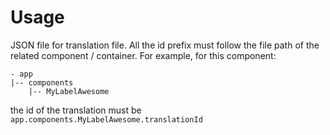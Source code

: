 # Usage

JSON file for translation file. All the id prefix must follow the file path of the related component / container. For example, for this component:
```
- app
|-- components
    |-- MyLabelAwesome
```
the id of the translation must be `app.components.MyLabelAwesome.translationId`

